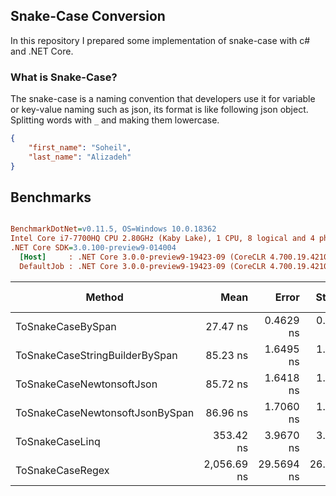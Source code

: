 ## Snake-Case Conversion 
In this repository I prepared some implementation of snake-case with c# and .NET Core.

### What is Snake-Case?
The snake-case is a naming convention that developers use it for variable or key-value naming such as json, its format is like following json object. Splitting words with `_` and making them lowercase.
```json
{
    "first_name": "Soheil",
    "last_name": "Alizadeh"
}

```

## Benchmarks
``` ini

BenchmarkDotNet=v0.11.5, OS=Windows 10.0.18362
Intel Core i7-7700HQ CPU 2.80GHz (Kaby Lake), 1 CPU, 8 logical and 4 physical cores
.NET Core SDK=3.0.100-preview9-014004
  [Host]     : .NET Core 3.0.0-preview9-19423-09 (CoreCLR 4.700.19.42102, CoreFX 4.700.19.42104), 64bit RyuJIT
  DefaultJob : .NET Core 3.0.0-preview9-19423-09 (CoreCLR 4.700.19.42102, CoreFX 4.700.19.42104), 64bit RyuJIT


```
|                          Method |        Mean |      Error |     StdDev | Rank |  Gen 0 | Gen 1 | Gen 2 | Allocated |
|-------------------------------- |------------:|-----------:|-----------:|-----:|-------:|------:|------:|----------:|
|               ToSnakeCaseBySpan |    27.47 ns |  0.4629 ns |  0.4330 ns |    1 | 0.0153 |     - |     - |      48 B |
|  ToSnakeCaseStringBuilderBySpan |    85.23 ns |  1.6495 ns |  1.3774 ns |    2 | 0.0637 |     - |     - |     200 B |
|       ToSnakeCaseNewtonsoftJson |    85.72 ns |  1.6418 ns |  1.4554 ns |    2 | 0.0484 |     - |     - |     152 B |
| ToSnakeCaseNewtonsoftJsonBySpan |    86.96 ns |  1.7060 ns |  1.5958 ns |    2 | 0.0484 |     - |     - |     152 B |
|                 ToSnakeCaseLinq |   353.42 ns |  3.9670 ns |  3.7108 ns |    3 | 0.1450 |     - |     - |     456 B |
|                ToSnakeCaseRegex | 2,056.69 ns | 29.5694 ns | 26.2125 ns |    4 | 0.1526 |     - |     - |   
